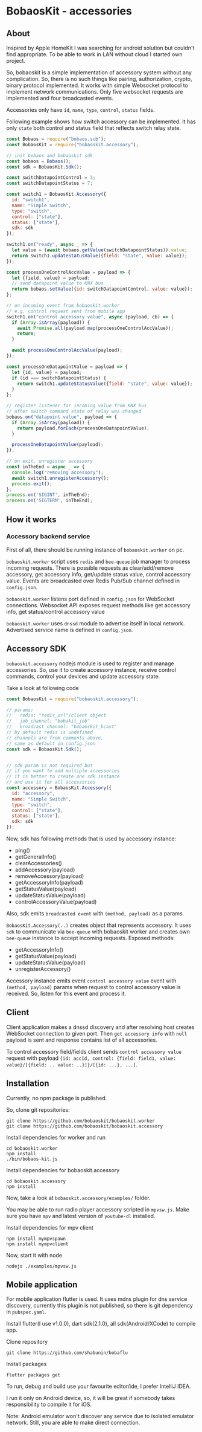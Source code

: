 # BobaosKit - accessories

## About

Inspired by Apple HomeKit I was searching for android solution but couldn't find appropriate. To be able to work in LAN without cloud I started own project.

So, bobaoskit is a simple implementation of accessory system without any complication. So, there is no such things like pairing, authorization, crypto, binary protocol implemented. It works with simple Websocket protocol to implement network communications. Only five websocket requests are implemented and four broadcasted events.

Accessories only have `id`, `name`, `type`, `control`, `status` fields.

Following example shows how switch accessory can be implemented. It has only `state` both control and status field that reflects switch relay state.

```js
const Bobaos = require("bobaos.sub");
const BobaosKit = require("bobaoskit.accessory");

// init bobaos and bobaoskit sdk
const bobaos = Bobaos();
const sdk = BobaosKit.Sdk();

const switchDatapointControl = 3;
const switchDatapointStatus = 7;

const switch1 = BobaosKit.Accessory({
  id: "switch1",
  name: "Simple Switch",
  type: "switch",
  control: ["state"],
  status: ["state"],
  sdk: sdk
});

switch1.on("ready", async _ => {
  let value = (await bobaos.getValue(switchDatapointStatus)).value;
  return switch1.updateStatusValue({field: "state", value: value});
});

const processOneControlAccValue = payload => {
  let {field, value} = payload;
  // send datapoint value to KNX bus
  return bobaos.setValue({id: switchDatapointControl, value: value});
};

// on incoming event from bobaoskit.worker
// e.g. control request sent from mobile app
switch1.on("control accessory value", async (payload, cb) => {
  if (Array.isArray(payload)) {
    await Promise.all(payload.map(processOneControlAccValue));
    return;
  }

  await processOneControlAccValue(payload);
});

const processOneDatapointValue = payload => {
  let {id, value} = payload;
  if (id === switchDatapointStatus) {
    return switch1.updateStatusValue({field: "state", value: value});
  }
};

// register listener for incoming value from KNX bus
// after switch command state of relay was changed
bobaos.on("datapoint value", payload => {
  if (Array.isArray(payload)) {
    return payload.forEach(processOneDatapointValue);
  }

  processOneDatapointValue(payload);
});

// on exit, unregister accessory
const inTheEnd = async _ => {
  console.log("removing accessory");
  await switch1.unregisterAccessory();
  process.exit();
};
process.on('SIGINT', inTheEnd);
process.on('SIGTERM', inTheEnd);
```

## How it works

### Accessory backend service

First of all, there should be running instance of `bobaoskit.worker` on pc. 

`bobaoskit.worker` script uses `redis` and `bee-queue` job manager to process incoming requests.
There is possible requests as clear/add/remove accessory, get accessory info, get/update status value, control accessory value. Events are broadcasted over Redis Pub/Sub channel defined in `config.json`.

`bobaoskit.worker` listens port defined in `config.json` for WebSocket connections. Websocket API exposes request methods like get accessory info, get status/control accessory value

`bobaoskit.worker` uses `dnssd` module to advertise itself in local network. Advertised service name is defined in `config.json`.

## Accessory SDK

`bobaoskit.accessory` nodejs module is used to register and manage accessories. So, use it to create accessory instance, receive control commands, control your devices and update accessory state.

Take a look at following code

```js
const BobaosKit = require("bobaoskit.accessory");

// params:
//   redis: "redis_url"/client object
//   job_channel: "bobakit_job"
//   broadcast_channel: "bobaoskit_bcast"
// by default redis is undefined
// channels are from comments above,
// same as default in config.json
const sdk = BobaosKit.Sdk();


// sdk param is not required but 
// if you want to add multiple accessories
// it is better to create one sdk instance 
// and use it for all accessories
const accessory = BobaosKit.Accessory({
  id: "accessory",
  name: "Simple Switch",
  type: "switch",
  control: ["state"],
  status: ["state"],
  sdk: sdk
});
```
Now, sdk has following methods that is used by accessory instance:

  * ping()
  * getGeneralInfo()
  * clearAccessories()
  * addAccessory(payload)
  * removeAccessory(payload)
  * getAccessoryInfo(payload)
  * getStatusValue(payload)
  * updateStatusValue(payload)
  * controlAccessoryValue(payload)

Also, sdk emits `broadcasted event` with `(method, payload)` as a params.

`BobaosKit.Accessory(..)` creates object that represents accessory. It uses `sdk` to communicate via `bee-queue` with bobaoskit worker and creates own `bee-queue` instance to accept incoming requests. Exposed methods:

  * getAccessoryInfo()
  * getStatusValue(payload)
  * updateStatusValue(payload)
  * unregisterAccessory()

Accessory instance emits event `control accessory value` event with `(method, payload)` params when request to control accessory value is received. So, listen for this event and process it.

## Client

Client application makes a dnssd discovery and  after resolving host creates WebSocket connection to given port. Then `get accessory info` with `null` payload is sent and response contains list of all accessories.

To control accessory field/fields client sends `control accessory value` request with payload `{id: accId, control: {field: field1, value: value}/[{field: .. value: ..}]}/[{id: ...}, ...]`.

## Installation

Currently, no npm package is published.

So, clone git repositories:

```text
git clone https://github.com/bobaoskit/bobaoskit.worker
git clone https://github.com/bobaoskit/bobaoskit.accessory
```

Install dependencies for worker and run

```text
cd bobaoskit.worker
npm install
./bin/bobaos-kit.js
```

Install dependencies for bobaoskit.accessory

```text
cd bobaoskit.accessory
npm install
```
Now, take a look at `bobaoskit.accessory/examples/` folder.

You may be able to run radio player accessory scripted in `mpvsw.js`. Make sure you have `mpv` and latest version of `youtube-dl` installed. 

Install dependencies for mpv client

```text
npm install mympvspawn
npm install mympvclient
```

Now, start it with node

```text
nodejs ./examples/mpvsw.js
```

## Mobile application

For mobile application flutter is used. It uses mdns plugin for dns service discovery, currently this plugin is not published, so there is git dependency in `pubspec.yaml`.

Install flutter(I use v1.0.0), dart sdk(2.1.0), all sdk(Android/XCode) to compile app.

Clone repository

```text
git clone https://github.com/shabunin/bobaflu
```

Install packages

```text
flutter packages get
```

To run, debug and build use your favourite editor/ide, I prefer IntelliJ IDEA.

I run it only on Android device, so, it will be great if somebody takes responsibility to compile it for iOS.

Note: Android emulator won't discover any service due to isolated emulator network. Still, you are able to make direct connection.
